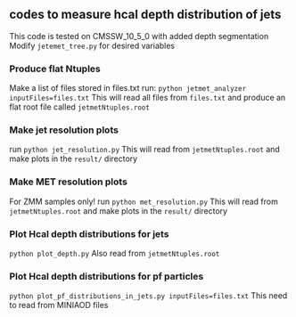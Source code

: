 ## codes to measure hcal depth distribution of jets

This code is tested on CMSSW_10_5_0 with added depth segmentation
Modify `jetemet_tree.py` for desired variables

### Produce flat Ntuples
Make a list of files stored in files.txt
run: `python jetmet_analyzer inputFiles=files.txt`
This will read all files from `files.txt` and produce an flat root file called `jetmetNtuples.root`

### Make jet resolution plots
run `python jet_resolution.py`
This will read from `jetmetNtuples.root` and make plots in the `result/` directory

### Make MET resolution plots
For ZMM samples only!
run `python met_resolution.py`
This will read from `jetmetNtuples.root` and make plots in the `result/` directory

### Plot Hcal depth distributions for jets
`python plot_depth.py`
Also read from `jetmetNtuples.root`

### Plot Hcal depth distributions for pf particles
`python plot_pf_distributions_in_jets.py inputFiles=files.txt`
This need to read from MINIAOD files
